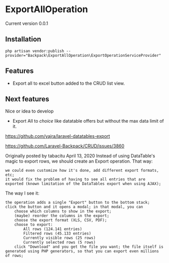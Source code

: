 # ExportAllOperation

Current version 0.0.1

## Installation
`php artisan vendor:publish --provider="Backpack\ExportAllOperation\ExportOperationServiceProvider"`

## Features
- Export all to excel button added to the CRUD list view.


## Next features
Nice or idea to develop

- Export All to *choice* like datatable offers but without the max data limit of it.

https://github.com/yajra/laravel-datatables-export

https://github.com/Laravel-Backpack/CRUD/issues/3860



Originally posted by tabacitu April 13, 2020
Instead of using DataTable's magic to export rows, we should create an Export operation. That way:

    we could even customize how it's done, add different export formats, etc;
    it would fix the problem of having to see all entries that are exported (known limitation of the DataTables export when using AJAX);

The way I see it:

    the operation adds a single "Export" button to the bottom stack;
    click the button and it opens a modal; in that modal, you can
        choose which columns to show in the export;
        (maybe) reorder the columns in the export;
        choose the export format (XLS, CSV, PDF);
        choose to export:
            All rows (124.141 entries)
            Filtered rows (45.133 entries)
            Currently visible rows (25 rows)
            Currently selected rows (5 rows)
        click "Download" and you get the file you want; the file itself is generated using PHP generators, so that you can export even millions of rows;